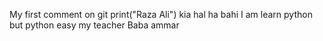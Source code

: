 My first comment on git 
print("Raza Ali")
kia hal ha bahi
I am learn python but python easy my teacher Baba ammar
